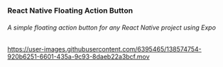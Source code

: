 ### React Native Floating Action Button

###### A simple floating action button for any React Native project using Expo

https://user-images.githubusercontent.com/6395465/138574754-920b6251-6601-435a-9c93-8daeb22a3bcf.mov
